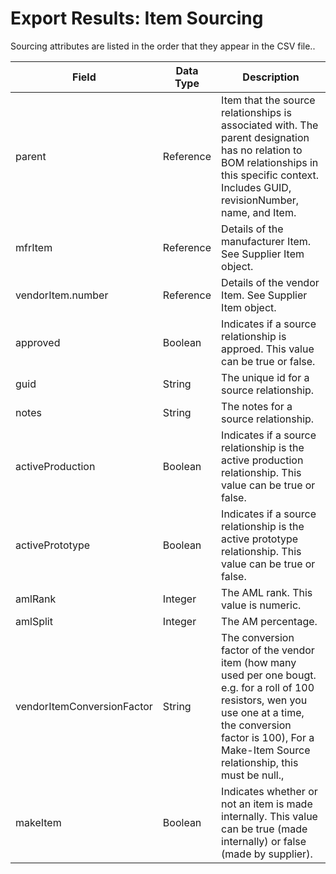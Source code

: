 # Export Results: Item Sourcing
Sourcing attributes are listed in the order that they appear in the CSV file..


| Field  | Data Type  | Description  |
|  --- |  --- |  --- | 
| parent  | Reference  | Item that the source relationships is associated with. The parent designation has no relation to BOM relationships in this specific context. Includes GUID, revisionNumber, name, and Item.  |
| mfrItem  | Reference  | Details of the manufacturer Item. See Supplier Item object.  |
| vendorItem.number  | Reference  | Details of the vendor Item. See Supplier Item object.  |
| approved  | Boolean  | Indicates if a source relationship is approed. This value can be true or false.  |
| guid  | String  | The unique id for a source relationship.  |
| notes  | String  | The notes for a source relationship.  |
| activeProduction  | Boolean  | Indicates if a source relationship is the active production relationship. This value can be true or false.  |
| activePrototype  | Boolean  | Indicates if a source relationship is the active prototype relationship. This value can be true or false.  |
| amlRank  | Integer  | The AML rank. This value is numeric.  |
| amlSplit  | Integer  | The AM percentage.  |
| vendorItemConversionFactor  | String  | The conversion factor of the vendor item \(how many used per one bougt. e.g. for a roll of 100 resistors, wen you use one at a time, the conversion factor is 100\), For a Make-Item Source relationship, this must be null.,  |
| makeItem  | Boolean  | Indicates whether or not an item is made internally. This value can be true \(made internally\) or false \(made by supplier\).  |

